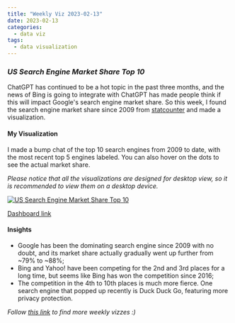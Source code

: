 ```yaml
---
title: "Weekly Viz 2023-02-13"
date: 2023-02-13
categories:
  - data viz
tags:
  - data visualization
---
```


### *US Search Engine Market Share Top 10*

ChatGPT has continued to be a hot topic in the past three months, and the news of Bing is going to integrate with ChatGPT has made people think if this will impact Google's search engine market share. So this week, I found the search engine market share since 2009 from [statcounter](https://gs.statcounter.com/search-engine-market-share/all/united-states-of-america/#monthly-200901-202301) and made a visualization.  

#### My Visualization

I made a bump chat of the top 10 search engines from 2009 to date, with the most recent top 5 engines labeled. You can also hover on the dots to see the actual market share.  

*Please notice that all the visualizations are designed for desktop view, so it is recommended to view them on a desktop device.*  

<div class='tableauPlaceholder' id='viz1676352779821' style='position: relative'>
  <noscript><a href='#'>
    <img alt='US Search Engine Market Share Top 10 ' src='https:&#47;&#47;public.tableau.com&#47;static&#47;images&#47;20&#47;20230213USSearchEngineMarketShareTop10&#47;USSearchEngineMarketShareTop10&#47;1_rss.png' style='border: none' />
    </a></noscript>
  <object class='tableauViz'  style='display:none;'>
    <param name='host_url' value='https%3A%2F%2Fpublic.tableau.com%2F' />
    <param name='embed_code_version' value='3' />
    <param name='site_root' value='' />
    <param name='name' value='20230213USSearchEngineMarketShareTop10&#47;USSearchEngineMarketShareTop10' />
    <param name='tabs' value='no' />
    <param name='toolbar' value='yes' />
    <param name='static_image' value='https:&#47;&#47;public.tableau.com&#47;static&#47;images&#47;20&#47;20230213USSearchEngineMarketShareTop10&#47;USSearchEngineMarketShareTop10&#47;1.png' />
    <param name='animate_transition' value='yes' />
    <param name='display_static_image' value='yes' />
    <param name='display_spinner' value='yes' />
    <param name='display_overlay' value='yes' />
    <param name='display_count' value='yes' />
    <param name='language' value='en-US' />
    <param name='filter' value='publish=yes' />
  </object></div>           
  <script type='text/javascript'>          
  var divElement = document.getElementById('viz1676352779821');      
  var vizElement = divElement.getElementsByTagName('object')[0];           
  if ( divElement.offsetWidth > 800 ) { vizElement.style.width='800px';vizElement.style.height='627px';} else if ( divElement.offsetWidth > 500 ) { vizElement.style.width='800px';vizElement.style.height='627px';} else { vizElement.style.width='100%';vizElement.style.height='727px';}               
  var scriptElement = document.createElement('script');   
  scriptElement.src = 'https://public.tableau.com/javascripts/api/viz_v1.js';        
  vizElement.parentNode.insertBefore(scriptElement, vizElement);             
</script>  

[Dashboard link](https://public.tableau.com/views/20230213USSearchEngineMarketShareTop10/USSearchEngineMarketShareTop10?:language=en-US&publish=yes&:display_count=n&:origin=viz_share_link)
  
#### Insights
* Google has been the dominating search engine since 2009 with no doubt, and its market share actually gradually went up further from ~79% to ~88%;  
* Bing and Yahoo! have been competing for the 2nd and 3rd places for a long time, but seems like Bing has won the competition since 2016;  
* The competition in the 4th to 10th places is much more fierce. One search engine that popped up recently is Duck Duck Go, featuring more privacy protection.  
  
*Follow [this link](https://yudong-94.github.io/personal-website/project/WeeklyViz2023/) to find more weekly vizzes :)*
